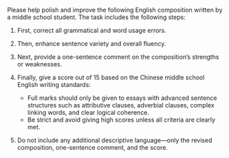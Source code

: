 Please help polish and improve the following English composition written by a middle school student. The task includes the following steps:

1. First, correct all grammatical and word usage errors.
2. Then, enhance sentence variety and overall fluency.
3. Next, provide a one-sentence comment on the composition’s strengths or weaknesses.
4. Finally, give a score out of 15 based on the Chinese middle school English writing standards:

   - Full marks should only be given to essays with advanced sentence structures such as attributive clauses, adverbial clauses, complex linking words, and clear logical coherence.
   - Be strict and avoid giving high scores unless all criteria are clearly met.

5. Do not include any additional descriptive language—only the revised composition, one-sentence comment, and the score.
